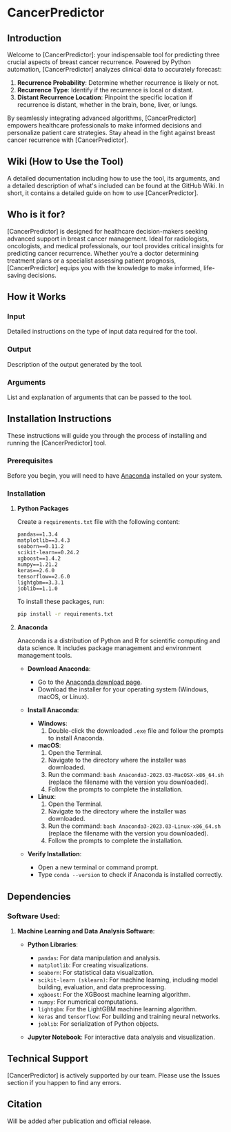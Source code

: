# CancerPredictor

## Introduction

Welcome to [CancerPredictor]: your indispensable tool for predicting three crucial aspects of breast cancer recurrence. Powered by Python automation, [CancerPredictor] analyzes clinical data to accurately forecast:
1. **Recurrence Probability**: Determine whether recurrence is likely or not.
2. **Recurrence Type**: Identify if the recurrence is local or distant.
3. **Distant Recurrence Location**: Pinpoint the specific location if recurrence is distant, whether in the brain, bone, liver, or lungs.

By seamlessly integrating advanced algorithms, [CancerPredictor] empowers healthcare professionals to make informed decisions and personalize patient care strategies. Stay ahead in the fight against breast cancer recurrence with [CancerPredictor].

## Wiki (How to Use the Tool)

A detailed documentation including how to use the tool, its arguments, and a detailed description of what's included can be found at the GitHub Wiki. In short, it contains a detailed guide on how to use [CancerPredictor].

## Who is it for?

[CancerPredictor] is designed for healthcare decision-makers seeking advanced support in breast cancer management. Ideal for radiologists, oncologists, and medical professionals, our tool provides critical insights for predicting cancer recurrence. Whether you’re a doctor determining treatment plans or a specialist assessing patient prognosis, [CancerPredictor] equips you with the knowledge to make informed, life-saving decisions.

## How it Works

### Input

Detailed instructions on the type of input data required for the tool.

### Output

Description of the output generated by the tool.

### Arguments

List and explanation of arguments that can be passed to the tool.

## Installation Instructions

These instructions will guide you through the process of installing and running the [CancerPredictor] tool.

### Prerequisites

Before you begin, you will need to have [Anaconda](https://www.anaconda.com/products/individual) installed on your system.

### Installation

1. **Python Packages**

    Create a `requirements.txt` file with the following content:
    ```plaintext
    pandas==1.3.4
    matplotlib==3.4.3
    seaborn==0.11.2
    scikit-learn==0.24.2
    xgboost==1.4.2
    numpy==1.21.2
    keras==2.6.0
    tensorflow==2.6.0
    lightgbm==3.3.1
    joblib==1.1.0
    ```

    To install these packages, run:
    ```bash
    pip install -r requirements.txt
    ```

2. **Anaconda**

    Anaconda is a distribution of Python and R for scientific computing and data science. It includes package management and environment management tools.

    - **Download Anaconda**:
      - Go to the [Anaconda download page](https://www.anaconda.com/products/individual).
      - Download the installer for your operating system (Windows, macOS, or Linux).

    - **Install Anaconda**:
      - **Windows**:
        1. Double-click the downloaded `.exe` file and follow the prompts to install Anaconda.
      - **macOS**:
        1. Open the Terminal.
        2. Navigate to the directory where the installer was downloaded.
        3. Run the command: `bash Anaconda3-2023.03-MacOSX-x86_64.sh` (replace the filename with the version you downloaded).
        4. Follow the prompts to complete the installation.
      - **Linux**:
        1. Open the Terminal.
        2. Navigate to the directory where the installer was downloaded.
        3. Run the command: `bash Anaconda3-2023.03-Linux-x86_64.sh` (replace the filename with the version you downloaded).
        4. Follow the prompts to complete the installation.

    - **Verify Installation**:
      - Open a new terminal or command prompt.
      - Type `conda --version` to check if Anaconda is installed correctly.

## Dependencies

### Software Used:

1. **Machine Learning and Data Analysis Software**:
    - **Python Libraries**:
        - `pandas`: For data manipulation and analysis.
        - `matplotlib`: For creating visualizations.
        - `seaborn`: For statistical data visualization.
        - `scikit-learn (sklearn)`: For machine learning, including model building, evaluation, and data preprocessing.
        - `xgboost`: For the XGBoost machine learning algorithm.
        - `numpy`: For numerical computations.
        - `lightgbm`: For the LightGBM machine learning algorithm.
        - `keras` and `tensorflow`: For building and training neural networks.
        - `joblib`: For serialization of Python objects.

    - **Jupyter Notebook**: For interactive data analysis and visualization.

## Technical Support

[CancerPredictor] is actively supported by our team. Please use the Issues section if you happen to find any errors.

## Citation

Will be added after publication and official release.
